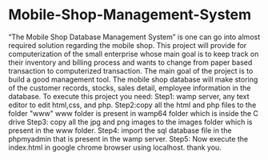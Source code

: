 # Mobile-Shop-Management-System
“The Mobile Shop Database Management System” is one can go into almost 
required solution regarding the mobile shop.
This project will provide for computerization of the small enterprise whose main 
goal is to keep track on their inventory and billing process and wants to change 
from paper based transaction to computerized transaction.
The main goal of the project is to build a good management tool. The mobile shop 
database will make storing of the customer records, stocks, sales detail, employee 
information in the database.
To execute this project you need: 
Step1: wamp server, any text editor to edit html,css, and php.
Step2:copy all the html and php files to the folder "www"
www folder is present in wamp64 folder which is inside the C drive
Step3: copy all the jpg and png images to the images folder which is present in the www folder.
Step4: import the sql database file in the phpmyadmin that is present in the wamp server.
Step5: Now execute the index.html in google chrome browser using localhost.
thank you.
